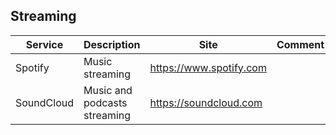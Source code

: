## Streaming

| Service | Description | Site | Comment |
| --- | --- | --- | --- |
| Spotify | Music streaming | https://www.spotify.com |
| SoundCloud | Music and podcasts streaming | https://soundcloud.com |
